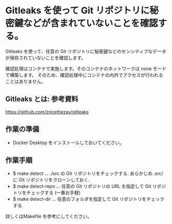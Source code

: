 # Gitleaks を使って Git リポジトリに秘密鍵などが含まれていないことを確認する。

Gitleaks を使って、任意の Git リポジトリに秘密鍵などのセンシティブなデータが保存されていないことを確認します。

確認処理はコンテナで実施します。そのコンテナのネットワークは none モードで構築します。
そのため、確認処理中にコンテナの内外でアクセスが行われることはありません。

## Gitleaks とは: 参考資料

https://github.com/zricethezav/gitleaks

## 作業の準備

- Docker Desktop をインストールしておいてください。

## 作業手順

- $ make detect ... ./src の Git リポジトリをチェックする. あらかじめ .src/ に Git リポジトリをクローンしておく.
- $ make detect-repo ... 任意の Git リポジトリの URL を指定して Git リポジトリをチェックする (一番お手軽)
- $ make detect-dir ... 任意のフォルダを指定して Git リポジトリをチェックする

詳しくはMakefile を参考にしてください。
